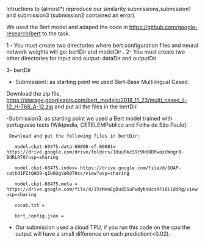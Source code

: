 Intructions to (almost*) reproduce our similarity submissions,submission1 and submission3 (submission2 contained an error).

We used the Bert model and adaped the code in https://github.com/google-research/bert to the task.

1 - You must create two directories where bert configuration files and neural network weights will go: bertDir and modelDir .
2- You must create two other directories for input and output: dataDir and outputDir

3- bertDir
  - Submission1: as starting point we used Bert-Base Multilingual Cased. 
    
  Download the zip file,   https://storage.googleapis.com/bert_models/2018_11_23/multi_cased_L-12_H-768_A-12.zip
  and put all the files in the bertDir.
  
  -Submission3: as starting point we used a Bert model trained with  portuguese texts (Wikipedia, CETELEMPublico and Folha de São Paulo).
  
     Download and put the following files in bertDir:
  
       model.ckpt-60475.data-00000-of-00001= https://drive.google.com/drive/folders/1HuuRkcS9r9k6ODRwozoWngr8-BdRLR70?usp=sharing
  
       model.ckpt-60475.index= https://drive.google.com/file/d/1OAP-catkd1PZtQHO9-qIU6UgVoRO70cs/view?usp=sharing
  
       model.ckpt-60475.meta = https://drive.google.com/file/d/1VzMenEgDudDSuPwdybnUcsXFi0i1ddRg/view?usp=sharing
  
       vocab.txt =
  
       bert_config.json =
  



* Our submission used a cloud TPU, if you run this code on the cpu the output will have a small difference on each prediction(<0.02).
